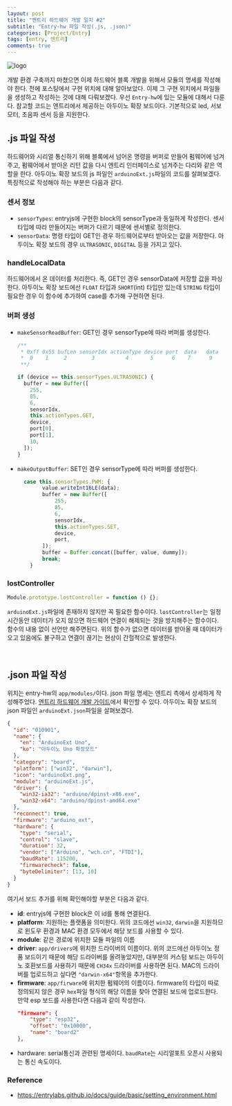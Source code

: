 ```yaml
---
layout: post
title: "엔트리 하드웨어 개발 일지 #2"
subtitle: "Entry-hw 파일 작성(.js, .json)"
categories: [Project/Entry]
tags: [entry, 엔트리]
comments: true
---
```


![logo](https://user-images.githubusercontent.com/48276682/109602600-c4e12400-7b63-11eb-9bf1-0cb5b8de3ffe.png)

개발 환경 구축까지 마쳤으면 이제 하드웨어 블록 개발을 위해서 모듈의 명세를 작성해야 한다. 전에 포스팅에서 구현 위치에 대해 알아보았다. 이제 그 구현 위치에서 파일들을 생성하고 작성하는 것에 대해 다뤄보겠다. 우선 `Entry-hw`에 있는 모듈에 대해서 다룬다. 참고할 코드는 엔트리에서 제공하는 <point>아두이노 확장 보드</point>이다. 기본적으로 led, 서보모터, 초음파 센서 등을 지원한다.

## .js 파일 작성

하드웨어와 시리얼 통신하기 위해 블록에서 넘어온 명령을 버퍼로 만들어 펌웨어에 넘겨주고, 펌웨어에서 받아온 리턴 값을 다시 엔트리 인터페이스로 넘겨주는 다리와 같은 역할을 한다. 아두이노 확장 보드의 js 파일인 `arduinoExt.js`파일의 코드를 살펴보겠다. 특징적으로 작성해야 하는 부분은 다음과 같다.

### 센서 정보

- `sensorTypes`: entryjs에 구현한 block의 sensorType과 동일하게 작성한다. 센서 타입에 따라 만들어지는 버퍼가 다르기 때문에 센서별로 정의한다.
- `sensorData`: 명령 타입이 GET인 경우 하드웨어로부터 받아오는 값을 저장한다. 아두이노 확장 보드의 경우 `ULTRASONIC`, `DIGITAL` 등을 가지고 있다.

### handleLocalData

하드웨어에서 온 데이터를 처리한다. 즉, GET인 경우 sensorData에 저장할 값을 파싱한다. 아두이노 확장 보드에선 `FLOAT` 타입과 `SHORT`(int) 타입만 있는데 `STRING` 타입이 필요한 경우 이 함수에 추가하여 case를 추가해 구현하면 된다.

### 버퍼 생성

- `makeSensorReadBuffer`: GET인 경우 sensorType에 따라 버퍼를 생성한다.

  ```js
  /**
   * 0xff 0x55 bufLen sensorIdx actionType device port  data   data  ....
   *  0    1     2        3          4       5      6    7      9
   **/

  if (device == this.sensorTypes.ULTRASONIC) {
    buffer = new Buffer([
      255,
      85,
      6,
      sensorIdx,
      this.actionTypes.GET,
      device,
      port[0],
      port[1],
      10,
    ]);
  }
  ```

- `makeOutputBuffer`: SET인 경우 sensorType에 따라 버퍼를 생성한다.
  ```js
    case this.sensorTypes.PWM: {
          value.writeInt16LE(data);
          buffer = new Buffer([
              255,
              85,
              6,
              sensorIdx,
              this.actionTypes.SET,
              device,
              port,
          ]);
          buffer = Buffer.concat([buffer, value, dummy]);
          break;
      }
  ```

### lostController

```js
Module.prototype.lostController = function () {};
```

`arduinoExt.js`파일에 존재하지 않지만 꼭 필요한 함수이다. `lostController`는 일정시간동안 데이터가 오지 않으면 하드웨어 연결이 해제되는 것을 방지해주는 함수이다. 함수의 내용 없이 선언만 해주면된다. 위의 함수가 없으면 데이터를 받아올 때 데이터가 오고 있음에도 불구하고 연결이 끊기는 현상이 간헐적으로 발생한다.

<br>

## .json 파일 작성

위치는 entry-hw의 `app/modules/`이다. json 파일 명세는 엔트리 측에서 상세하게 작성해주었다. [엔트리 하드웨어 개발 가이드](https://entrylabs.github.io/docs/guide/entry-hw/2016-05-03-add_module.html)에서 확인할 수 있다. 아두이노 확장 보드의 json 파일인 `arduinoExt.json`파일을 살펴보겠다.

```json
{
  "id": "010901",
  "name": {
    "en": "ArduinoExt Uno",
    "ko": "아두이노 Uno 확장모드"
  },
  "category": "board",
  "platform": ["win32", "darwin"],
  "icon": "arduinoExt.png",
  "module": "arduinoExt.js",
  "driver": {
    "win32-ia32": "arduino/dpinst-x86.exe",
    "win32-x64": "arduino/dpinst-amd64.exe"
  },
  "reconnect": true,
  "firmware": "arduino_ext",
  "hardware": {
    "type": "serial",
    "control": "slave",
    "duration": 32,
    "vendor": ["Arduino", "wch.cn", "FTDI"],
    "baudRate": 115200,
    "firmwarecheck": false,
    "byteDelimiter": [13, 10]
  }
}
```

여기서 보드 추가를 위해 확인해야할 부분은 다음과 같다.

- **id**: entryjs에 구현한 block은 이 id를 통해 연결된다.
- **platform**: 지원하는 플랫폼을 의미한다. 위의 코드에선 `win32`, `darwin`을 지원하므로 윈도우 환경과 MAC 환경 모두에서 해당 보드를 사용할 수 있다.
- **module**: 같은 경로에 위치한 모듈 파일의 이름
- **driver**: `app/drivers`에 위치한 드라이버의 이름이다. 위의 코드에선 아두이노 정품 보드이기 때문에 해당 드라이버를 올려놓았지만, 대부분의 커스텀 보드는 아두이노 호환보드를 사용하기 때문에 `CH34x` 드라이버를 사용하면 된다. MAC의 드라이버를 업로드하고 싶다면 `"darwin-x64"`항목을 추가한다.
- **firmware**: `app/firware`에 위치한 펌웨어의 이름이다. firmware의 타입이 따로 정의되지 않은 경우 `hex`파일 형식의 해당 이름을 찾아 연결된 보드에 업로드한다. 만약 esp 보드를 사용한다면 다음과 같이 작성한다.
  ```json
  "firmware": {
      "type": "esp32",
      "offset": "0x10000",
      "name": "board2"
  },
  ```
- hardware: serial통신과 관련된 명세이다. `baudRate`는 시리얼포트 오픈시 사용되는 통신 속도이다.

### Reference

- <https://entrylabs.github.io/docs/guide/basic/setting_environment.html>
